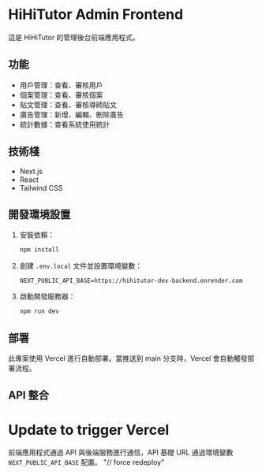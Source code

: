 # HiHiTutor Admin Frontend

這是 HiHiTutor 的管理後台前端應用程式。

## 功能

- 用戶管理：查看、審核用戶
- 個案管理：查看、審核個案
- 貼文管理：查看、審核導師貼文
- 廣告管理：新增、編輯、刪除廣告
- 統計數據：查看系統使用統計

## 技術棧

- Next.js
- React
- Tailwind CSS

## 開發環境設置

1. 安裝依賴：
   ```bash
   npm install
   ```

2. 創建 `.env.local` 文件並設置環境變數：
   ```
   NEXT_PUBLIC_API_BASE=https://hihitutor-dev-backend.onrender.com
   ```

3. 啟動開發服務器：
   ```bash
   npm run dev
   ```

## 部署

此專案使用 Vercel 進行自動部署。當推送到 main 分支時，Vercel 會自動觸發部署流程。

## API 整合
# Update to trigger Vercel
前端應用程式通過 API 與後端服務進行通信，API 基礎 URL 通過環境變數 `NEXT_PUBLIC_API_BASE` 配置。 
"// force redeploy" 
